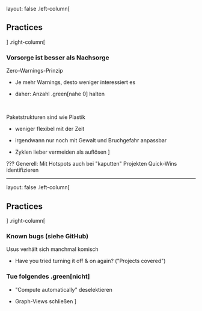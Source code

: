 layout: false
.left-column[
## Practices
]
.right-column[
### Vorsorge ist besser als Nachsorge

Zero-Warnings-Prinzip

- Je mehr Warnings, desto weniger interessiert es

- daher: Anzahl .green[nahe 0] halten
<br/>

Paketstrukturen sind wie Plastik

- weniger flexibel mit der Zeit

- irgendwann nur noch mit Gewalt und Bruchgefahr anpassbar

- Zyklen lieber vermeiden als auflösen
]

???
Generell: Mit Hotspots auch bei "kaputten" Projekten Quick-Wins identifizieren

---

layout: false
.left-column[
## Practices
]
.right-column[
### Known bugs (siehe GitHub)

Usus verhält sich manchmal komisch
- Have you tried turning it off & on again? ("Projects covered")

### Tue folgendes .green[nicht]

- "Compute automatically" deselektieren

- Graph-Views schließen
]

